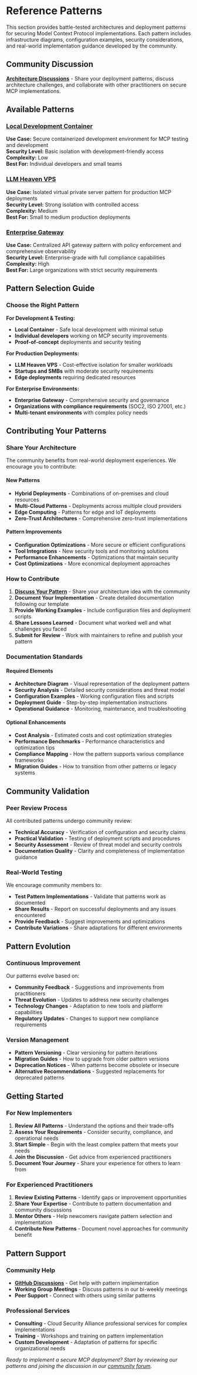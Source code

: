# Reference Patterns

This section provides battle-tested architectures and deployment patterns for securing Model Context Protocol implementations. Each pattern includes infrastructure diagrams, configuration examples, security considerations, and real-world implementation guidance developed by the community.

## Community Discussion

**[Architecture Discussions](https://github.com/orgs/ModelContextProtocol-Security/discussions)** - Share your deployment patterns, discuss architecture challenges, and collaborate with other practitioners on secure MCP implementations.

## Available Patterns

### [Local Development Container](local-dev-container.md)
**Use Case:** Secure containerized development environment for MCP testing and development  
**Security Level:** Basic isolation with development-friendly access  
**Complexity:** Low  
**Best For:** Individual developers and small teams

### [LLM Heaven VPS](llm-heaven-vps.md)
**Use Case:** Isolated virtual private server pattern for production MCP deployments  
**Security Level:** Strong isolation with controlled access  
**Complexity:** Medium  
**Best For:** Small to medium production deployments

### [Enterprise Gateway](enterprise-gateway.md)
**Use Case:** Centralized API gateway pattern with policy enforcement and comprehensive observability  
**Security Level:** Enterprise-grade with full compliance capabilities  
**Complexity:** High  
**Best For:** Large organizations with strict security requirements

## Pattern Selection Guide

### Choose the Right Pattern

**For Development & Testing:**
- **Local Container** - Safe local development with minimal setup
- **Individual developers** working on MCP security improvements
- **Proof-of-concept** deployments and security testing

**For Production Deployments:**
- **LLM Heaven VPS** - Cost-effective isolation for smaller workloads
- **Startups and SMBs** with moderate security requirements
- **Edge deployments** requiring dedicated resources

**For Enterprise Environments:**
- **Enterprise Gateway** - Comprehensive security and governance
- **Organizations with compliance requirements** (SOC2, ISO 27001, etc.)
- **Multi-tenant environments** with complex policy needs

## Contributing Your Patterns

### Share Your Architecture
The community benefits from real-world deployment experiences. We encourage you to contribute:

#### New Patterns
- **Hybrid Deployments** - Combinations of on-premises and cloud resources
- **Multi-Cloud Patterns** - Deployments across multiple cloud providers
- **Edge Computing** - Patterns for edge and IoT deployments
- **Zero-Trust Architectures** - Comprehensive zero-trust implementations

#### Pattern Improvements
- **Configuration Optimizations** - More secure or efficient configurations
- **Tool Integrations** - New security tools and monitoring solutions
- **Performance Enhancements** - Optimizations that maintain security
- **Cost Optimizations** - More economical deployment approaches

### How to Contribute

1. **[Discuss Your Pattern](https://github.com/orgs/ModelContextProtocol-Security/discussions)** - Share your architecture idea with the community
2. **Document Your Implementation** - Create detailed documentation following our template
3. **Provide Working Examples** - Include configuration files and deployment scripts
4. **Share Lessons Learned** - Document what worked well and what challenges you faced
5. **Submit for Review** - Work with maintainers to refine and publish your pattern

### Documentation Standards

#### Required Elements
- **Architecture Diagram** - Visual representation of the deployment pattern
- **Security Analysis** - Detailed security considerations and threat model
- **Configuration Examples** - Working configuration files and scripts
- **Deployment Guide** - Step-by-step implementation instructions
- **Operational Guidance** - Monitoring, maintenance, and troubleshooting

#### Optional Enhancements
- **Cost Analysis** - Estimated costs and cost optimization strategies
- **Performance Benchmarks** - Performance characteristics and optimization tips
- **Compliance Mapping** - How the pattern supports various compliance frameworks
- **Migration Guides** - How to transition from other patterns or legacy systems

## Community Validation

### Peer Review Process
All contributed patterns undergo community review:
- **Technical Accuracy** - Verification of configuration and security claims
- **Practical Validation** - Testing of deployment scripts and procedures
- **Security Assessment** - Review of threat model and security controls
- **Documentation Quality** - Clarity and completeness of implementation guidance

### Real-World Testing
We encourage community members to:
- **Test Pattern Implementations** - Validate that patterns work as documented
- **Share Results** - Report on successful deployments and any issues encountered
- **Provide Feedback** - Suggest improvements and optimizations
- **Contribute Variations** - Share adaptations for different environments

## Pattern Evolution

### Continuous Improvement
Our patterns evolve based on:
- **Community Feedback** - Suggestions and improvements from practitioners
- **Threat Evolution** - Updates to address new security challenges
- **Technology Changes** - Adaptation to new tools and platform capabilities
- **Regulatory Updates** - Changes to support new compliance requirements

### Version Management
- **Pattern Versioning** - Clear versioning for pattern iterations
- **Migration Guides** - How to upgrade from older pattern versions
- **Deprecation Notices** - When patterns become obsolete or insecure
- **Alternative Recommendations** - Suggested replacements for deprecated patterns

## Getting Started

### For New Implementers
1. **Review All Patterns** - Understand the options and their trade-offs
2. **Assess Your Requirements** - Consider security, compliance, and operational needs
3. **Start Simple** - Begin with the least complex pattern that meets your needs
4. **Join the Discussion** - Get advice from experienced practitioners
5. **Document Your Journey** - Share your experience for others to learn from

### For Experienced Practitioners
1. **Review Existing Patterns** - Identify gaps or improvement opportunities
2. **Share Your Expertise** - Contribute to pattern documentation and community discussions
3. **Mentor Others** - Help newcomers navigate pattern selection and implementation
4. **Contribute New Patterns** - Document novel approaches for community benefit

## Pattern Support

### Community Help
- **[GitHub Discussions](https://github.com/orgs/ModelContextProtocol-Security/discussions)** - Get help with pattern implementation
- **Working Group Meetings** - Discuss patterns in our bi-weekly meetings
- **Peer Support** - Connect with others using similar patterns

### Professional Services
- **Consulting** - Cloud Security Alliance professional services for complex implementations
- **Training** - Workshops and training on pattern implementation
- **Custom Development** - Adaptation of patterns for specific organizational needs

*Ready to implement a secure MCP deployment? Start by reviewing our patterns and joining the discussion in our [community forum](https://github.com/orgs/ModelContextProtocol-Security/discussions).*
